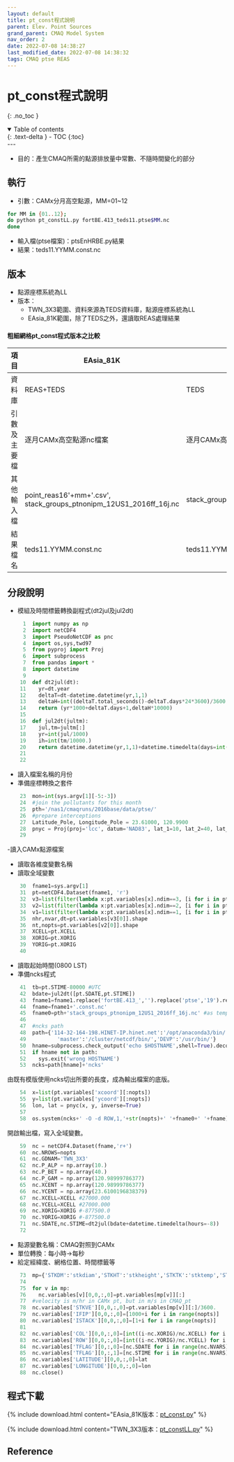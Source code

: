 ```yaml
---
layout: default
title: pt_const程式說明
parent: Elev. Point Sources
grand_parent: CMAQ Model System
nav_order: 2
date: 2022-07-08 14:38:27
last_modified_date: 2022-07-08 14:38:32
tags: CMAQ ptse REAS
---
```


# pt_const程式說明
{: .no_toc }

<details open markdown="block">
  <summary>
    Table of contents
  </summary>
  {: .text-delta }
- TOC
{:toc}
</details>
---

- 目的：產生CMAQ所需的點源排放量中常數、不隨時間變化的部分
## 執行
- 引數：CAMx分月高空點源，MM=01~12 

```bash
for MM in {01..12};
do python pt_constLL.py fortBE.413_teds11.ptse$MM.nc
done
```
- 輸入檔(ptse檔案)：ptsEnHRBE.py結果
- 結果：teds11.YYMM.const.nc

## 版本
  - 點源座標系統為LL
- 版本：
  - TWN_3X3範圍、資料來源為TEDS資料庫，點源座標系統為LL
  - EAsia_81K範圍，除了TEDS之外，還讀取REAS處理結果

#### 粗細網格pt_const程式版本之比較

項目|EAsia_81K|TWN_3X3|說明
-|-|-|-
資料庫|REAS+TEDS|TEDS|前者範圍較大需要REAS資料庫
引數及主要檔|逐月CAMx高空點源nc檔案|逐月CAMx高空點源nc檔案|(same)
其他輸入檔|point_reas16'+mm+'.csv', stack_groups_ptnonipm_12US1_2016ff_16j.nc|stack_groups_ptnonipm_12US1_2016ff_16j.nc|nc檔模版來自於USEPA之範例檔。csv詳見[https://sinotec2.github.io/FAQ/2022/07/06/REASPtRd.html](https://sinotec2.github.io/FAQ/2022/07/06/REASPtRd.html)
結果檔名|teds11.YYMM.const.nc|teds11.YYMM.const.nc|(same)

## 分段說明
- 模組及時間標籤轉換副程式(dt2jul及jul2dt)

```python
     1  import numpy as np
     2  import netCDF4
     3  import PseudoNetCDF as pnc
     4  import os,sys,twd97
     5  from pyproj import Proj
     6  import subprocess
     7  from pandas import *
     8  import datetime
     9
    10  def dt2jul(dt):
    11    yr=dt.year
    12    deltaT=dt-datetime.datetime(yr,1,1)
    13    deltaH=int((deltaT.total_seconds()-deltaT.days*24*3600)/3600.)
    14    return (yr*1000+deltaT.days+1,deltaH*10000)
    15
    16  def jul2dt(jultm):
    17    jul,tm=jultm[:]
    18    yr=int(jul/1000)
    19    ih=int(tm/10000.)
    20    return datetime.datetime(yr,1,1)+datetime.timedelta(days=int(jul-yr*1000-1))+datetime.timedelta(hours=ih)
    21
    22
```

- 讀入檔案名稱的月份
- 準備座標轉換之套件

```python
    23  mon=int(sys.argv[1][-5:-3])
    24  #join the pollutants for this month
    25  pth='/nas1/cmaqruns/2016base/data/ptse/'
    26  #prepare interceptions
    27  Latitude_Pole, Longitude_Pole = 23.61000, 120.9900
    28  pnyc = Proj(proj='lcc', datum='NAD83', lat_1=10, lat_2=40, lat_0=Latitude_Pole, lon_0=Longitude_Pole, x_0=0, y_0=0.0)
    29
```

 -讀入CAMx點源檔案
- 讀取各維度變數名稱
- 讀取全域變數

```python
    30  fname1=sys.argv[1]
    31  pt=netCDF4.Dataset(fname1, 'r')
    32  v3=list(filter(lambda x:pt.variables[x].ndim==3, [i for i in pt.variables]))
    33  v2=list(filter(lambda x:pt.variables[x].ndim==2, [i for i in pt.variables]))
    34  v1=list(filter(lambda x:pt.variables[x].ndim==1, [i for i in pt.variables]))
    35  nhr,nvar,dt=pt.variables[v3[0]].shape
    36  nt,nopts=pt.variables[v2[0]].shape
    37  XCELL=pt.XCELL
    38  XORIG=pt.XORIG
    39  YORIG=pt.XORIG
    40
```

- 讀取起始時間(0800 LST)
- 準備ncks程式

```python
    41  tb=pt.STIME-80000 #UTC
    42  bdate=jul2dt([pt.SDATE,pt.STIME])
    43  fname1=fname1.replace('fortBE.413_','').replace('ptse','19').replace('.nc','')
    44  fname=fname1+'.const.nc'
    45  fname0=pth+'stack_groups_ptnonipm_12US1_2016ff_16j.nc' #as template
    46
    47  #ncks path
    48  path={'114-32-164-198.HINET-IP.hinet.net':'/opt/anaconda3/bin/', 'node03':'/usr/bin/', \
    49          'master':'/cluster/netcdf/bin/','DEVP':'/usr/bin/'}
    50  hname=subprocess.check_output('echo $HOSTNAME',shell=True).decode('utf8').strip('\n')
    51  if hname not in path:
    52    sys.exit('wrong HOSTNAME')
    53  ncks=path[hname]+'ncks'
```

由既有模版使用ncks切出所要的長度，成為輸出檔案的底版。

```python
    54  x=list(pt.variables['xcoord'][:nopts])
    55  y=list(pt.variables['ycoord'][:nopts])
    56  lon, lat = pnyc(x, y, inverse=True)
    57
    58  os.system(ncks+' -O -d ROW,1,'+str(nopts)+' '+fname0+' '+fname)
```

開啟輸出檔，寫入全域變數。
```python
    59  nc = netCDF4.Dataset(fname,'r+')
    60  nc.NROWS=nopts
    61  nc.GDNAM='TWN_3X3'
    62  nc.P_ALP = np.array(10.)
    63  nc.P_BET = np.array(40.)
    64  nc.P_GAM = np.array(120.98999786377)
    65  nc.XCENT = np.array(120.98999786377)
    66  nc.YCENT = np.array(23.6100196838379)
    67  nc.XCELL=XCELL #27000.000
    68  nc.YCELL=XCELL #27000.000
    69  nc.XORIG=XORIG #-877500.0
    70  nc.YORIG=XORIG #-877500.0
    71  nc.SDATE,nc.STIME=dt2jul(bdate+datetime.timedelta(hours=-8))
    72
```

- 點源變數名稱：CMAQ對照到CAMx
- 單位轉換：每小時->每秒
- 給定經緯度、網格位置、時間標籤等

```python
    73  mp={'STKDM':'stkdiam','STKHT':'stkheight','STKTK':'stktemp','STKVE':'stkspeed','XLOCA':'xcoord', 'YLOCA':'ycoord',}
    74
    75  for v in mp:
    76    nc.variables[v][0,0,:,0]=pt.variables[mp[v]][:]
    77  #velocity is m/hr in CAMx pt, but in m/s in CMAQ_pt
    78  nc.variables['STKVE'][0,0,:,0]=pt.variables[mp[v]][:]/3600.
    79  nc.variables['IFIP'][0,0,:,0]=[1000+i for i in range(nopts)]
    80  nc.variables['ISTACK'][0,0,:,0]=[1+i for i in range(nopts)]
    81
    82  nc.variables['COL'][0,0,:,0]=[int((i-nc.XORIG)/nc.XCELL) for i in x]
    83  nc.variables['ROW'][0,0,:,0]=[int((i-nc.YORIG)/nc.YCELL) for i in y]
    84  nc.variables['TFLAG'][0,:,0]=[nc.SDATE for i in range(nc.NVARS)]
    85  nc.variables['TFLAG'][0,:,1]=[nc.STIME for i in range(nc.NVARS)]
    86  nc.variables['LATITUDE'][0,0,:,0]=lat
    87  nc.variables['LONGITUDE'][0,0,:,0]=lon
    88  nc.close()
```

## 程式下載
{% include download.html content="EAsia_81K版本：[pt_const.py](https://github.com/sinotec2/cmaq_relatives/blob/master/ptse/pt_const.py)" %}

{% include download.html content="TWN_3X3版本：[pt_constLL.py](https://github.com/sinotec2/cmaq_relatives/blob/master/ptse/pt_constLL.py)" %}

## Reference

